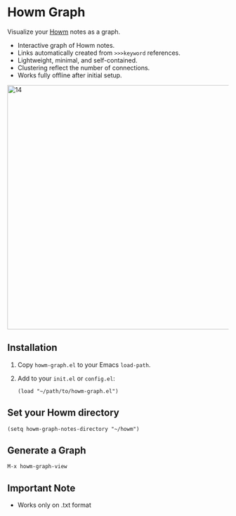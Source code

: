 # Howm Graph 

Visualize your [Howm](https://github.com/kaorahi/howm) notes as a graph.

- Interactive graph of Howm notes.
- Links automatically created from `>>>keyword` references.
- Lightweight, minimal, and self-contained.
- Clustering reflect the number of connections.
- Works fully offline after initial setup.

<img width="900" height="556" alt="14" src="https://github.com/user-attachments/assets/458897dd-8059-481f-9e42-a68b51d4f2e7" />

## Installation

1. Copy `howm-graph.el` to your Emacs `load-path`.  
2. Add to your `init.el` or `config.el`:

   ```elisp
   (load "~/path/to/howm-graph.el")

## Set your Howm directory 

```(setq howm-graph-notes-directory "~/howm") ```

## Generate a Graph

```M-x howm-graph-view```

## Important Note

- Works only on .txt format
